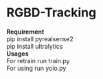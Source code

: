 # RGBD-Tracking
<b>Requirement</b><br>
pip install pyrealsense2
<br>
pip install ultralytics
<br>
<b>Usages</b><br>
For retrain run train.py
<br>
For using run yolo.py
